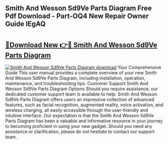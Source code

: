 ## Smith And Wesson Sd9Ve Parts Diagram Free Pdf Download - Part-OQ4 New Repair Owner Guide lEgAQ

# <h2><a href="http://dfkoyl.blite.top/?on=Smith+And+Wesson+Sd9Ve+Parts+Diagram">🔗Download New 👉🔴 Smith And Wesson Sd9Ve Parts Diagram</a></h2>

[![Smith And Wesson Sd9Ve Parts Diagram download](https://i.imgur.com/lujVjoI.png)](http://dfkoyl.blite.top/?on=Smith+And+Wesson+Sd9Ve+Parts+Diagram)
Your Comprehensive Guide This user manual provides a complete overview of your new Smith And Wesson Sd9Ve Parts Diagram, including installation, operation, maintenance, and troubleshooting tips. Customer Support Smith And Wesson Sd9Ve Parts Diagram Options Should you require assistance, our dedicated customer support team is available to help. Smith And Wesson Sd9Ve Parts Diagram offers users an impressive collection of advanced features, such as facial recognition, augmented reality, voice activation, and wireless charging, all easily accessible through the user-friendly and intuitive interface. Our expectation is that the Smith And Wesson Sd9Ve Parts Diagram has been a valuable and informative resource in your journey to becoming proficient in using your new gadget. Should you need any assistance or clarification, please do not hesitate to contact our support team.
